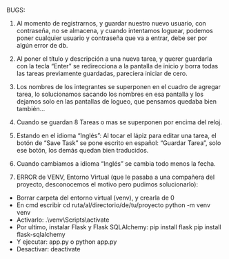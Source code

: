 BUGS:

1. Al momento de registrarnos, y guardar nuestro nuevo usuario, con contraseña, no se almacena, y cuando intentamos loguear, podemos poner cualquier usuario y contraseña que va a entrar, debe ser por algún error de db.

2. Al poner el título y descripción a una nueva tarea, y querer guardarla con la tecla “Enter” se redirecciona a la pantalla de inicio y borra todas las tareas previamente guardadas, pareciera iniciar de cero.

3. Los nombres de los integrantes se superponen en el cuadro de agregar tarea, lo solucionamos sacando los nombres en esa pantalla y los dejamos solo en las pantallas de logueo, que pensamos quedaba bien también…

4. Cuando se guardan 8 Tareas o mas se superponen por encima del reloj.

5. Estando en el idioma “Inglés”: Al tocar el lápiz para editar una tarea, el botón de “Save Task” se pone escrito en español: “Guardar Tarea”, solo ese botón, los demás quedan bien traducidos.

6. Cuando cambiamos a idioma “Inglés” se cambia todo menos la fecha.

7. ERROR de VENV, Entorno Virtual (que le pasaba a una compañera del proyecto, desconocemos el motivo pero pudimos solucionarlo):
   
  * Borrar carpeta del entorno virtual (venv), y crearla de 0
  * En cmd escribir cd ruta/al/directorio/de/tu/proyecto
    python -m venv venv
  * Activarlo: .\venv\Scripts\activate
  * Por ultimo, instalar Flask y Flask SQLAlchemy:
    pip install flask
    pip install flask-sqlalchemy
  * Y ejecutar: app.py o python app.py
  * Desactivar: deactivate

